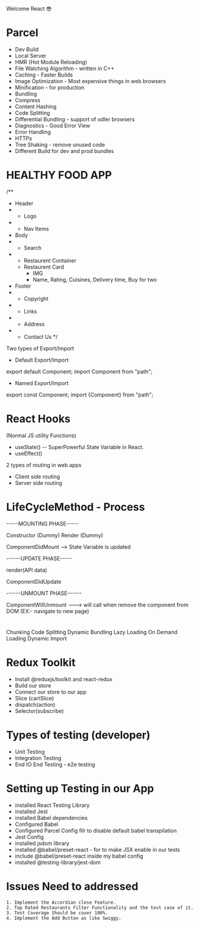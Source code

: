 Welcome React 😎

# Parcel

- Dev Build
- Local Server
- HMR (Hot Module Reloading)
- File Watching Algorithm - written in C++
- Caching - Faster Builds
- Image Optimization - Most expensive things in web browsers
- Minification - for production
- Bundling
- Compress
- Content Hashing
- Code Splitting
- Differential Bundling - support of odler browsers
- Diagnostics - Good Error View
- Error Handling
- HTTPs
- Tree Shaking - remove unused code
- Different Build for dev and prod bundles

# HEALTHY FOOD APP

/\*\*

- Header
- - Logo
- - Nav Items
- Body
- - Search
- - Restaurent Container
  - Restaurent Card
    - IMG
    - Name, Rating, Cuisines, Delivery time, Buy for two
- Footer
- - Copyright
- - Links
- - Address
- - Contact Us
    \*/

Two types of Export/Import

- Default Export/Import

export default Component;
import Component from "path";

- Named Export/Import

export const Component;
import {Component} from "path";

# React Hooks

(Normal JS utility Functions)

- useState() -- SuperPowerful State Variable in React.
- useEffect()

2 types of routing in web apps

- Client side routing
- Server side routing

# LifeCycleMethod - Process

-----MOUNTING PHASE-----

Constructor (Dummy)
Render (Dummy)
<HTML DUMMY>
ComponentDidMount
<API Call>
<this.setState> --> State Variable is updated

------UPDATE PHASE-----

render(API data)
<HTML new API data>
ComponentDidUpdate

------UNMOUNT PHASE------

ComponentWillUnmount ---> will call when remove the component from DOM (EX:- navigate to new page)

#

Chunking
Code Splitting
Dynamic Bundling
Lazy Loading
On Demand Loading
Dynamic Import

# Redux Toolkit

- Install @reduxjs/toolkit and react-redux
- Build our store
- Connect our store to our app
- Slice (cartSlice)
- dispatch(action)
- Selector(subscribe)

# Types of testing (developer)

- Unit Testing
- Integration Testing
- End tO End Testing - e2e testing

# Setting up Testing in our App

- installed React Testing Library
- installed Jest
- installed Babel dependencies
- Configured Babel
- Configured Parcel Config filr to disable default babel transpilation
- Jest Config
- installed jsdom library
- installed @babel/preset-react - for to make JSX enable in our tests
- include @babel/preset-react inside my babel config
- installed @testing-library/jest-dom


 # Issues Need to addressed

    1. Implement the Accordian close Feature.
    2. Top Rated Restaurants Filter Functionality and the test case of it.
    3. Test Coverage Should be cover 100%.
    4. Implement the Add Button as like Swiggy.
 